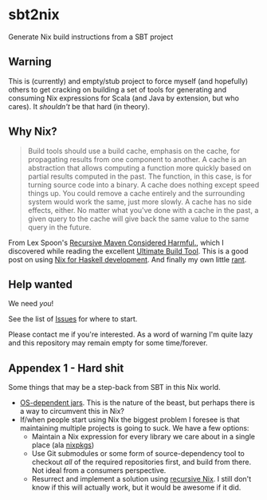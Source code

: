 sbt2nix
=======

Generate Nix build instructions from a SBT project

## Warning

This is (currently) and empty/stub project to force myself (and hopefully) others to get cracking on building a set of tools for generating and consuming Nix expressions for Scala (and Java by extension, but who cares). It _shouldn't_ be that hard (in theory).

## Why Nix?

> Build tools should use a build cache, emphasis on the cache, for propagating results from one component to another. A cache is an abstraction that allows computing a function more quickly based on partial results computed in the past. The function, in this case, is for turning source code into a binary. 
> A cache does nothing except speed things up. You could remove a cache entirely and the surrounding system would work the same, just more slowly. A cache has no side effects, either. No matter what you've done with a cache in the past, a given query to the cache will give back the same value to the same query in the future.

From Lex Spoon's [Recursive Maven Considered Harmful.](http://blog.lexspoon.org/2012/12/recursive-maven-considered-harmful.html), which I discovered while reading the excellent [Ultimate Build Tool](http://blog.ltgt.net/in-quest-of-the-ultimate-build-tool/). This is a good post on using [Nix for Haskell development](https://ocharles.org.uk/blog/posts/2014-02-04-how-i-develop-with-nixos.html). And finally my own little [rant](https://bitbucket.org/cofarrell/one-build-tool/src/master/README.md).

## Help wanted

We need _you_!

See the list of [Issues](https://github.com/charleso/sbt2nix/issues) for where to start.

Please contact me if you're interested. As a word of warning I'm quite lazy and this repository may remain empty for some time/forever.

## Appendex 1 - Hard shit

Some things that may be a step-back from SBT in this Nix world.

- [OS-dependent jars](https://github.com/charleso/sbt2nix/issues/6). This is the nature of the beast, but perhaps there is a way to circumvent this in Nix?
- If/when people start using Nix the biggest problem I foresee is that maintaining multiple projects is going to suck. We have a few options:
  - Maintain a Nix expression for every library we care about in a single place (ala [nixpkgs](https://github.com/NixOS/nixpkgs))
  - Use Git submodules or some form of source-dependency tool to checkout _all_ of the required repositories first, and build from there. Not ideal from a consumers perspective.
  - Resurrect and implement a solution using [recursive Nix](https://github.com/NixOS/nix/pull/213). I still don't know if this will actually work, but it would be awesome if it did.
